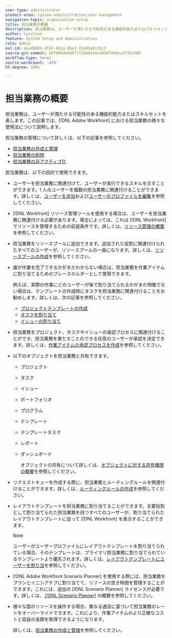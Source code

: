 ```yaml
---
user-type: administrator
product-area: system-administration;user-management
navigation-topic: organization-setup
title: 担当業務の概要
description: 担当業務は、ユーザーが満たせる可能性のある機能的能力またはスキルセットを表します。この記事では、Adobe Workfront での担当業務の様々な使用方法について説明します。
author: Caroline
feature: System Setup and Administration
role: Admin
exl-id: dead6081-dfd2-4b1a-8be2-32a0ba813bc3
source-git-commit: b6f6964bb80f172849434c669df2b0ecd735a590
workflow-type: tm+mt
source-wordcount: '479'
ht-degree: 100%

---
```


# 担当業務の概要

担当業務は、ユーザーが満たせる可能性のある機能的能力またはスキルセットを表します。この記事では、[!DNL Adobe Workfront] における担当業務の様々な使用法について説明します。

担当業務の管理について詳しくは、以下の記事を参照してください。

* [担当業務の作成と管理](../../../administration-and-setup/set-up-workfront/organizational-setup/create-manage-job-roles.md)
* [担当業務の削除](../../../administration-and-setup/set-up-workfront/organizational-setup/delete-job-roles.md)
* [担当業務の非アクティブ化](../../../administration-and-setup/set-up-workfront/organizational-setup/deactivate-job-roles.md)

担当業務は、以下の目的で使用できます。

* ユーザーを担当業務に関連付けて、ユーザーが実行できるスキルを示すことができます。1 人のユーザーを複数の担当業務に関連付けることができます。詳しくは、[ユーザーを追加](../../../administration-and-setup/add-users/create-and-manage-users/add-users.md)および[ユーザーのプロファイルを編集](../../../administration-and-setup/add-users/create-and-manage-users/edit-a-users-profile.md)を参照してください。
* [!DNL Workfront] リソース管理ツールを使用する場合は、ユーザーを担当業務に関連付ける必要があります。場合によっては、これは [!DNL Workfront] でリソースを管理するための前提条件です。詳しくは、[リソース管理の概要](../../../resource-mgmt/resource-mgmt-overview/get-started-resource-management.md)を参照してください。
* 担当業務をリソースプールに追加できます。追加された役割に関連付けられたすべてのユーザーが、リソースプールの一員になります。詳しくは、[リソースプールの作成](../../../resource-mgmt/resource-planning/resource-pools/create-resource-pools.md)を参照してください。
* 誰が作業を完了できるかがまだわからない場合は、担当業務を作業アイテムに割り当てるためのプレースホルダーとして使用できます。

  例えば、実際の作業にどのユーザーが後で割り当てられるかがまだ明確でない場合は、テンプレートの作成時にタスクを担当業務に関連付けることをお勧めします。詳しくは、次の記事を参照してください。

   * [プロジェクトテンプレートの作成](../../../manage-work/projects/create-and-manage-templates/create-template.md)
   * [タスクを割り当て](../../../manage-work/tasks/assign-tasks/assign-tasks.md)
   * [イシューの割り当て](../../../manage-work/issues/manage-issues/assign-issues.md)

* 担当業務をプロジェクト、タスクやイシューの承認プロセスに関連付けることができ、担当業務を果たすことのできる任意のユーザーが承認を決定できます。詳しくは、[作業アイテムの承認プロセスを作成](../../../administration-and-setup/customize-workfront/configure-approval-milestone-processes/create-approval-processes.md)を参照してください。
* 以下のオブジェクトを担当業務と共有できます。

   * プロジェクト
   * タスク
   * イシュー
   * ポートフォリオ
   * プログラム
   * テンプレート
   * テンプレートタスク
   * レポート
   * ダッシュボード

     オブジェクトの共有について詳しくは、[オブジェクトに対する共有権限の概要](../../../workfront-basics/grant-and-request-access-to-objects/sharing-permissions-on-objects-overview.md)を参照してください。

* リクエストキューを作成する際に、担当業務とルーティングルールを関連付けることができます。詳しくは、[ルーティングルールの作成](../../../manage-work/requests/create-and-manage-request-queues/create-routing-rules.md)を参照してください。
* レイアウトテンプレートを担当業務に割り当てることができます。主要役割として割り当てられた担当業務を持つすべてのユーザーが、割り当てられたレイアウトテンプレートに従って [!DNL Workfront] を表示することができます。

  >[!NOTE]
  >
  >ユーザーがユーザープロファイルにレイアウトテンプレートを割り当てられている場合、そのテンプレートは、プライマリ担当業務に割り当てられているテンプレートより優先されます。詳しくは、[レイアウトテンプレートにユーザーを割り当](../../../administration-and-setup/customize-workfront/use-layout-templates/assign-users-to-layout-template.md)を参照してください。

* [!DNL Adobe Workfront Scenario Planner] を使用する際には、担当業務をプランとイニシアチブに割り当てて、リソースの空き時間を管理することができます。これには、追加の [!DNL Scenario Planner] ライセンスが必要です。詳しくは、[ [!DNL Scenario Planner]](../../../scenario-planner/get-started-with-scenario-planning.md) の概要を参照してください。
* 様々な国のリソースを操作する場合、異なる通貨に基づいて担当業務のレートをオーバーライドできます。これにより、作業アイテムのより正確なコストと収益の金額を取得できるようになります。

  詳しくは、[担当業務の作成と管理](../../../administration-and-setup/set-up-workfront/organizational-setup/create-manage-job-roles.md)を参照してください。
